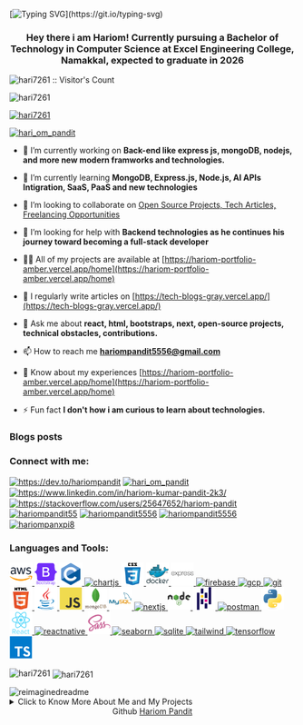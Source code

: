 [![Typing SVG](https://readme-typing-svg.demolab.com?font=Orbitron&weight=500&size=24&pause=1500&width=800&lines=Hii+there!+I+am+Hariom%2C+an+aspiring+software+developer.)](https://git.io/typing-svg)

<h3 align="center">Hey there i am Hariom! Currently pursuing a Bachelor of Technology in Computer Science at Excel Engineering College, Namakkal, expected to graduate in 2026</h3>
<img src="https://profile-counter.glitch.me/{hari7261}/count.svg" alt="hari7261 :: Visitor's Count" />

<p align="left"> <img src="https://komarev.com/ghpvc/?username=hari7261&label=Profile%20views&color=0e75b6&style=flat" alt="hari7261" /> </p>

<p align="left"> <a href="https://github.com/ryo-ma/github-profile-trophy"><img src="https://github-profile-trophy.vercel.app/?username=hari7261" alt="hari7261" /></a> </p>

<p align="left"> <a href="https://twitter.com/hari_om_pandit" target="blank"><img src="https://img.shields.io/twitter/follow/hari_om_pandit?logo=twitter&style=for-the-badge" alt="hari_om_pandit" /></a> </p>

- 🔭 I’m currently working on **Back-end like express js, mongoDB, nodejs, and more new modern framworks and technologies.**

- 🌱 I’m currently learning **MongoDB, Express.js, Node.js, AI APIs Intigration, SaaS, PaaS and new technologies**

- 👯 I’m looking to collaborate on [Open Source Projects, Tech Articles, Freelancing Opportunities](https://tech-blogs-gray.vercel.app/)

- 🤝 I’m looking for help with **Backend technologies as he continues his journey toward becoming a full-stack developer**

- 👨‍💻 All of my projects are available at [https://hariom-portfolio-amber.vercel.app/home](https://hariom-portfolio-amber.vercel.app/home)

- 📝 I regularly write articles on [https://tech-blogs-gray.vercel.app/](https://tech-blogs-gray.vercel.app/)

- 💬 Ask me about **react, html, bootstraps, next, open-source projects, technical obstacles, contributions.**

- 📫 How to reach me **hariompandit5556@gmail.com**

- 📄 Know about my experiences [https://hariom-portfolio-amber.vercel.app/home](https://hariom-portfolio-amber.vercel.app/home)

- ⚡ Fun fact **I don't how i am curious to learn about technologies.**

### Blogs posts
<!-- BLOG-POST-LIST:START -->
<!-- BLOG-POST-LIST:END -->

<h3 align="left">Connect with me:</h3>
<p align="left">
<a href="https://dev.to/https://dev.to/hariompandit" target="blank"><img align="center" src="https://raw.githubusercontent.com/rahuldkjain/github-profile-readme-generator/master/src/images/icons/Social/devto.svg" alt="https://dev.to/hariompandit" height="30" width="40" /></a>
<a href="https://twitter.com/hari_om_pandit" target="blank"><img align="center" src="https://raw.githubusercontent.com/rahuldkjain/github-profile-readme-generator/master/src/images/icons/Social/twitter.svg" alt="hari_om_pandit" height="30" width="40" /></a>
<a href="https://linkedin.com/in/https://www.linkedin.com/in/hariom-kumar-pandit-2k3/" target="blank"><img align="center" src="https://raw.githubusercontent.com/rahuldkjain/github-profile-readme-generator/master/src/images/icons/Social/linked-in-alt.svg" alt="https://www.linkedin.com/in/hariom-kumar-pandit-2k3/" height="30" width="40" /></a>
<a href="https://stackoverflow.com/users/https://stackoverflow.com/users/25647652/hariom-pandit" target="blank"><img align="center" src="https://raw.githubusercontent.com/rahuldkjain/github-profile-readme-generator/master/src/images/icons/Social/stack-overflow.svg" alt="https://stackoverflow.com/users/25647652/hariom-pandit" height="30" width="40" /></a>
<a href="https://www.codechef.com/users/hariompandit55" target="blank"><img align="center" src="https://cdn.jsdelivr.net/npm/simple-icons@3.1.0/icons/codechef.svg" alt="hariompandit55" height="30" width="40" /></a>
<a href="https://www.hackerrank.com/hariompandit5556" target="blank"><img align="center" src="https://raw.githubusercontent.com/rahuldkjain/github-profile-readme-generator/master/src/images/icons/Social/hackerrank.svg" alt="hariompandit5556" height="30" width="40" /></a>
<a href="https://www.leetcode.com/hariompandit5556" target="blank"><img align="center" src="https://raw.githubusercontent.com/rahuldkjain/github-profile-readme-generator/master/src/images/icons/Social/leet-code.svg" alt="hariompandit5556" height="30" width="40" /></a>
<a href="https://auth.geeksforgeeks.org/user/hariompanxpi8" target="blank"><img align="center" src="https://raw.githubusercontent.com/rahuldkjain/github-profile-readme-generator/master/src/images/icons/Social/geeks-for-geeks.svg" alt="hariompanxpi8" height="30" width="40" /></a>
</p>

<h3 align="left">Languages and Tools:</h3>
<p align="left"> <a href="https://aws.amazon.com" target="_blank" rel="noreferrer"> <img src="https://raw.githubusercontent.com/devicons/devicon/master/icons/amazonwebservices/amazonwebservices-original-wordmark.svg" alt="aws" width="40" height="40"/> </a> <a href="https://getbootstrap.com" target="_blank" rel="noreferrer"> <img src="https://raw.githubusercontent.com/devicons/devicon/master/icons/bootstrap/bootstrap-plain-wordmark.svg" alt="bootstrap" width="40" height="40"/> </a> <a href="https://www.cprogramming.com/" target="_blank" rel="noreferrer"> <img src="https://raw.githubusercontent.com/devicons/devicon/master/icons/c/c-original.svg" alt="c" width="40" height="40"/> </a> <a href="https://www.chartjs.org" target="_blank" rel="noreferrer"> <img src="https://www.chartjs.org/media/logo-title.svg" alt="chartjs" width="40" height="40"/> </a> <a href="https://www.w3schools.com/css/" target="_blank" rel="noreferrer"> <img src="https://raw.githubusercontent.com/devicons/devicon/master/icons/css3/css3-original-wordmark.svg" alt="css3" width="40" height="40"/> </a> <a href="https://www.docker.com/" target="_blank" rel="noreferrer"> <img src="https://raw.githubusercontent.com/devicons/devicon/master/icons/docker/docker-original-wordmark.svg" alt="docker" width="40" height="40"/> </a> <a href="https://expressjs.com" target="_blank" rel="noreferrer"> <img src="https://raw.githubusercontent.com/devicons/devicon/master/icons/express/express-original-wordmark.svg" alt="express" width="40" height="40"/> </a> <a href="https://firebase.google.com/" target="_blank" rel="noreferrer"> <img src="https://www.vectorlogo.zone/logos/firebase/firebase-icon.svg" alt="firebase" width="40" height="40"/> </a> <a href="https://cloud.google.com" target="_blank" rel="noreferrer"> <img src="https://www.vectorlogo.zone/logos/google_cloud/google_cloud-icon.svg" alt="gcp" width="40" height="40"/> </a> <a href="https://git-scm.com/" target="_blank" rel="noreferrer"> <img src="https://www.vectorlogo.zone/logos/git-scm/git-scm-icon.svg" alt="git" width="40" height="40"/> </a> <a href="https://www.w3.org/html/" target="_blank" rel="noreferrer"> <img src="https://raw.githubusercontent.com/devicons/devicon/master/icons/html5/html5-original-wordmark.svg" alt="html5" width="40" height="40"/> </a> <a href="https://www.java.com" target="_blank" rel="noreferrer"> <img src="https://raw.githubusercontent.com/devicons/devicon/master/icons/java/java-original.svg" alt="java" width="40" height="40"/> </a> <a href="https://developer.mozilla.org/en-US/docs/Web/JavaScript" target="_blank" rel="noreferrer"> <img src="https://raw.githubusercontent.com/devicons/devicon/master/icons/javascript/javascript-original.svg" alt="javascript" width="40" height="40"/> </a> <a href="https://www.mongodb.com/" target="_blank" rel="noreferrer"> <img src="https://raw.githubusercontent.com/devicons/devicon/master/icons/mongodb/mongodb-original-wordmark.svg" alt="mongodb" width="40" height="40"/> </a> <a href="https://www.mysql.com/" target="_blank" rel="noreferrer"> <img src="https://raw.githubusercontent.com/devicons/devicon/master/icons/mysql/mysql-original-wordmark.svg" alt="mysql" width="40" height="40"/> </a> <a href="https://nextjs.org/" target="_blank" rel="noreferrer"> <img src="https://cdn.worldvectorlogo.com/logos/nextjs-2.svg" alt="nextjs" width="40" height="40"/> </a> <a href="https://nodejs.org" target="_blank" rel="noreferrer"> <img src="https://raw.githubusercontent.com/devicons/devicon/master/icons/nodejs/nodejs-original-wordmark.svg" alt="nodejs" width="40" height="40"/> </a> <a href="https://pandas.pydata.org/" target="_blank" rel="noreferrer"> <img src="https://raw.githubusercontent.com/devicons/devicon/2ae2a900d2f041da66e950e4d48052658d850630/icons/pandas/pandas-original.svg" alt="pandas" width="40" height="40"/> </a> <a href="https://postman.com" target="_blank" rel="noreferrer"> <img src="https://www.vectorlogo.zone/logos/getpostman/getpostman-icon.svg" alt="postman" width="40" height="40"/> </a> <a href="https://www.python.org" target="_blank" rel="noreferrer"> <img src="https://raw.githubusercontent.com/devicons/devicon/master/icons/python/python-original.svg" alt="python" width="40" height="40"/> </a> <a href="https://reactjs.org/" target="_blank" rel="noreferrer"> <img src="https://raw.githubusercontent.com/devicons/devicon/master/icons/react/react-original-wordmark.svg" alt="react" width="40" height="40"/> </a> <a href="https://reactnative.dev/" target="_blank" rel="noreferrer"> <img src="https://reactnative.dev/img/header_logo.svg" alt="reactnative" width="40" height="40"/> </a> <a href="https://sass-lang.com" target="_blank" rel="noreferrer"> <img src="https://raw.githubusercontent.com/devicons/devicon/master/icons/sass/sass-original.svg" alt="sass" width="40" height="40"/> </a> <a href="https://seaborn.pydata.org/" target="_blank" rel="noreferrer"> <img src="https://seaborn.pydata.org/_images/logo-mark-lightbg.svg" alt="seaborn" width="40" height="40"/> </a> <a href="https://www.sqlite.org/" target="_blank" rel="noreferrer"> <img src="https://www.vectorlogo.zone/logos/sqlite/sqlite-icon.svg" alt="sqlite" width="40" height="40"/> </a> <a href="https://tailwindcss.com/" target="_blank" rel="noreferrer"> <img src="https://www.vectorlogo.zone/logos/tailwindcss/tailwindcss-icon.svg" alt="tailwind" width="40" height="40"/> </a> <a href="https://www.tensorflow.org" target="_blank" rel="noreferrer"> <img src="https://www.vectorlogo.zone/logos/tensorflow/tensorflow-icon.svg" alt="tensorflow" width="40" height="40"/> </a> <a href="https://www.typescriptlang.org/" target="_blank" rel="noreferrer"> <img src="https://raw.githubusercontent.com/devicons/devicon/master/icons/typescript/typescript-original.svg" alt="typescript" width="40" height="40"/> </a> </p>

<p><img align="left" src="https://github-readme-stats.vercel.app/api/top-langs?username=hari7261&show_icons=true&locale=en&layout=compact" alt="hari7261" /></p>

<p>&nbsp;<img align="center" src="https://github-readme-stats.vercel.app/api?username=hari7261&show_icons=true&locale=en" alt="hari7261" /></p>

<img src="https://myreadme.vercel.app/api/embed/hari7261?panels=userstatistics,toprepositories,toplanguages,commitgraph" alt="reimaginedreadme" />



<details>
  <summary>Click to Know More About Me and My Projects</summary>

  ## Know More About Me

  I am a passionate and dedicated **full-stack web developer** and **coding enthusiast** currently pursuing a **B.Tech in Computer Science** at **Excel Engineering College**. My journey in technology is fueled by a deep interest in creating impactful software solutions that are efficient and user-friendly.

  I specialize in **front-end development**, with a strong command of **HTML, CSS, and JavaScript**. I'm constantly expanding my knowledge, recently diving deeper into **React** and **Next.js** to build more dynamic and responsive web applications. On the **backend**, I am honing my skills in **Node.js**, **Express**, and **MongoDB**, aiming to become a well-rounded full-stack developer.

  ### Key Projects:
  - **GitHub Profile Finder**: Discover and Explore GitHub Users  
    Built with **Next.js** and leveraging **GitHub API**, this tool allows seamless search and detailed display of GitHub profiles. Deployed on Vercel for scalability.  
    **[Live Demo](#)**

  - **MY-PYTHON-PROJECTS**:  
    A diverse collection of Python projects showcasing various algorithms, data structures, and small applications. Ideal for beginners and enthusiasts to explore Python programming.  
    **[GitHub](#)**

  - **Modern React Portfolio**:  
    A sleek, modern portfolio website created using React, CSS, and JavaScript. Features include a responsive design and an elegant interface to showcase skills and projects.  
    **[GitHub](#)**

  - **Foodie Recipe.io**:  
    A recipe-sharing platform for food enthusiasts. Built using React.js and API integration, it offers a user-friendly interface to discover, share, and submit recipes.  
    **[GitHub](#)**

  - **Tic-Tac-Toe Game**:  
    A browser-based Tic-Tac-Toe game offering both single-player and multiplayer modes. Designed with HTML, CSS, and JavaScript for a simple yet interactive experience.  
    **[GitHub](#)**

  - **TechFutureEmpire**:  
    A platform for discussing and sharing insights on future technology trends and innovations. Built using HTML, CSS, and JavaScript.  
    **[GitHub](#)**

  - **Connect-4 Game**:  
    A classic Connect-4 game implemented for web browsers, allowing players to enjoy this traditional game in a digital format. Developed using HTML, CSS, and JavaScript.  
    **[GitHub](#)**

  - **Hariom's Portfolio**:  
    A personal portfolio showcasing web development skills, projects, and experiences. Built with HTML, CSS, and JavaScript, offering a responsive and visually appealing design.  
    **[GitHub](#)**

  - **CodeVision**:  
    A team-based project portfolio site highlighting various projects by the CodeVision team, featuring member profiles, skills, certifications, and more. Built with HTML, CSS, and JavaScript.  
    **[GitHub](#)**

  ### Upcoming Projects

  - **CloudFlow**:  
    A SaaS project management tool with AI-powered insights.  
    **Tech Stack**: React, Node.js, MongoDB, AWS

  - **DevOps Platform**:  
    A Platform-as-a-Service (PaaS) solution for streamlined development and deployment.  
    **Tech Stack**: Docker, Kubernetes, Jenkins, Go

  - **E-commerce Engine**:  
    Robust e-commerce platform with custom features and integrations.  
    **Tech Stack**: React, Node.js, MongoDB, Stripe API

</details>


<footer align='center'>Github <a href='https://github.com/hari7261'>Hariom Pandit</a> </footer>
